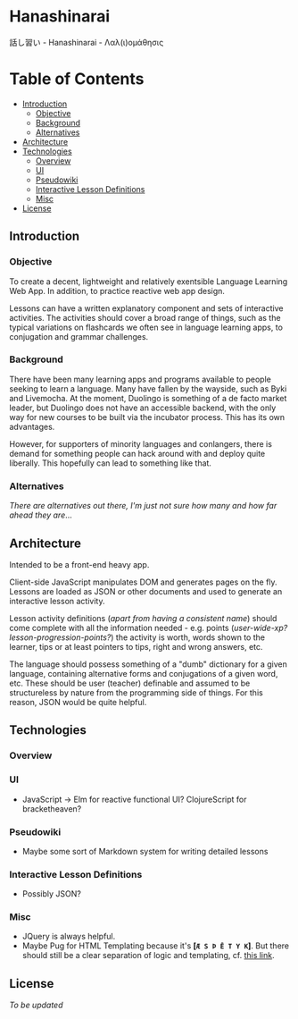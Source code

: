 # Hanashinarai
話し習い - Hanashinarai - Λαλ(ι)ομάθησις

Table of Contents
=================
* [Introduction](#introduction)
  * [Objective](#objective)
  * [Background](#background)
  * [Alternatives](#alternatives)
* [Architecture](#architecture)
* [Technologies](#technologies)
  * [Overview](#overview)
  * [UI](#ui)
  * [Pseudowiki](#pseudowiki)
  * [Interactive Lesson Definitions](#interactive-lesson-definitions)
  * [Misc](#misc)
* [License](#license)

## Introduction
### Objective
To create a decent, lightweight and relatively exentsible Language Learning Web App. In addition, to practice reactive web app design.

Lessons can have a written explanatory component and sets of interactive activities. The activities should cover a broad range of things, such as the typical variations on flashcards we often see in language learning apps, to conjugation and grammar challenges.

### Background
There have been many learning apps and programs available to people seeking to learn a language. Many have fallen by the wayside, such as Byki and Livemocha. At the moment, Duolingo is something of a de facto market leader, but Duolingo does not have an accessible backend, with the only way for new courses to be built via the incubator process. This has its own advantages.

However, for supporters of minority languages and conlangers, there is demand for something people can hack around with and deploy quite liberally. This hopefully can lead to something like that.

### Alternatives
*There are alternatives out there, I'm just not sure how many and how far ahead they are*...

## Architecture
Intended to be a front-end heavy app.

Client-side JavaScript manipulates DOM and generates pages on the fly. Lessons are loaded as JSON or other documents and used to generate an interactive lesson activity.

Lesson activity definitions (*apart from having a consistent name*) should come complete with all the information needed - e.g. points (*user-wide-xp? lesson-progression-points?*) the activity is worth, words shown to the learner, tips or at least pointers to tips, right and wrong answers, etc.

The language should possess something of a "dumb" dictionary for a given language, containing alternative forms and conjugations of a given word, etc. These should be user (teacher) definable and assumed to be structureless by nature from the programming side of things. For this reason, JSON would be quite helpful.

## Technologies
### Overview
### UI
* JavaScript -> Elm for reactive functional UI? ClojureScript for bracketheaven?
### Pseudowiki
* Maybe some sort of Markdown system for writing detailed lessons
### Interactive Lesson Definitions
* Possibly JSON?
### Misc
* JQuery is always helpful.
* Maybe Pug for HTML Templating because it's **[````Æ S Þ Ē T Y K````]**. But there should still be a clear separation of logic and templating, cf. [this link](http://www.workingsoftware.com.au/page/Your_templating_engine_sucks_and_everything_you_have_ever_written_is_spaghetti_code_yes_you).

## License
*To be updated*
